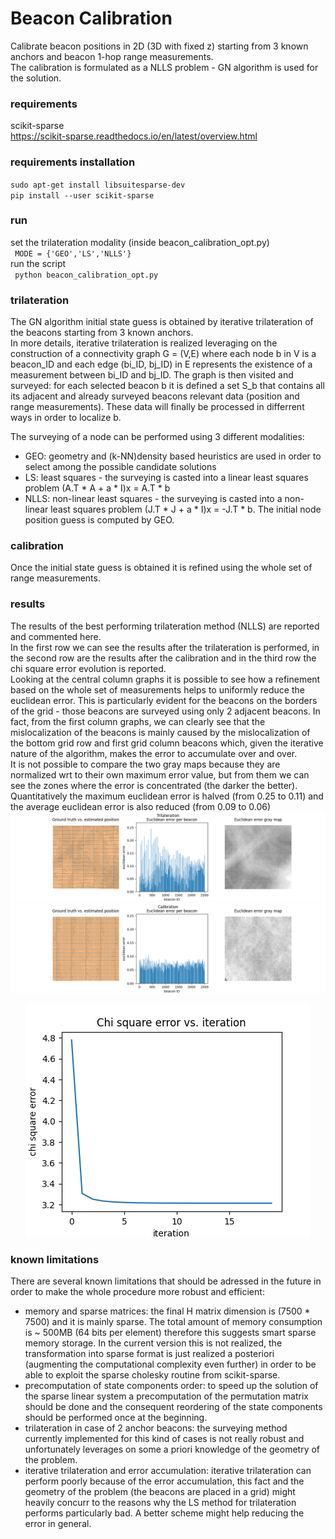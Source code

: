 # Beacon Calibration
Calibrate beacon positions in 2D (3D with fixed z) starting from 3 known anchors and beacon 1-hop range measurements.  
The calibration is formulated as a NLLS problem - GN algorithm is used for the solution.

### requirements
scikit-sparse  
https://scikit-sparse.readthedocs.io/en/latest/overview.html

### requirements installation
<code>sudo apt-get install libsuitesparse-dev</code>  
<code>pip install --user scikit-sparse</code>

### run
set the trilateration modality (inside beacon_calibration_opt.py)  
<code> MODE = {'GEO','LS','NLLS'} </code>  
run the script   
<code> python beacon_calibration_opt.py</code>

### trilateration
The GN algorithm initial state guess is obtained by iterative trilateration of the beacons starting from 3 known anchors.  
In more details, iterative trilateration is realized leveraging on the construction of a connectivity graph G = (V,E) where each node b in V is a beacon_ID and each edge (bi_ID, bj_ID) in E represents the existence of a measurement between bi_ID and bj_ID. The graph is then visited and surveyed: for each selected beacon b it is defined a set S_b that contains all its adjacent and already surveyed beacons relevant data (position and range measurements). These data will finally be processed in differrent ways in order to localize b.  

The surveying of a node can be performed using 3 different modalities:
   * GEO: geometry and (k-NN)density based heuristics are used in order to select among the possible candidate solutions
   * LS: least squares - the surveying is casted into a linear least squares problem (A.T * A + a * I)x = A.T * b 
   * NLLS: non-linear least squares - the surveying is casted into a non-linear least squares problem (J.T * J + a * I)x = -J.T * b. The initial node position guess is computed by GEO. 

### calibration
Once the initial state guess is obtained it is refined using the whole set of range measurements.

### results
The results of the best performing trilateration method (NLLS) are reported and commented here.    
In the first row we can see the results after the trilateration is performed, in the second row are the results after the calibration and in the third row the chi square error evolution is reported.   
Looking at the central column graphs it is possible to see how a refinement based on the whole set of measurements helps to uniformly reduce the euclidean error. This is particularly evident for the beacons on the borders of the grid - those beacons are surveyed using only 2 adjacent beacons. In fact, from the first column graphs, we can clearly see that the mislocalization of the beacons is mainly caused by the mislocalization of the bottom grid row and first grid column beacons which, given the iterative nature of the algorithm, makes the error to accumulate over and over.   
It is not possible to compare the two gray maps because they are normalized wrt to their own maximum error value, but from them we can see the zones where the error is concentrated (the darker the better).   
Quantitatively the maximum euclidean error is halved (from 0.25 to 0.11) and the average euclidean error is also reduced (from 0.09 to 0.06)  
![alt text](https://github.com/lucapierdicca/beacon_calibration/blob/main/Tri_NL.png)
![alt text](https://github.com/lucapierdicca/beacon_calibration/blob/main/Cal_NL.png)
<p align="center">
  <img src="https://github.com/lucapierdicca/beacon_calibration/blob/main/Chi_NLsmall.png">
</p>


### known limitations
There are several known limitations that should be adressed in the future in order to make the whole procedure more robust and efficient:  

- memory and sparse matrices: the final H matrix dimension is (7500 * 7500) and it is mainly sparse. The total amount of memory consumption is ~ 500MB (64 bits per element) therefore this suggests smart sparse memory storage. In the current version this is not realized, the transformation into sparse format is just realized a posteriori (augmenting the computational complexity even further) in order to be able to exploit the sparse cholesky routine from scikit-sparse.  
- precomputation of state components order: to speed up the solution of the sparse linear system a precomputation of the permutation matrix should be done and the consequent reordering of the state components should be performed once at the beginning.   
- trilateration in case of 2 anchor beacons: the surveying method currently implemented for this kind of cases is not really robust and unfortunately leverages on some a priori knowledge of the geometry of the problem.
- iterative trilateration and error accumulation: iterative trilateration can perform poorly because of the error accumulation, this fact and the geometry of the problem (the beacons are placed in a grid) might heavily concurr to the reasons why the LS method for trilateration performs particularly bad. A better scheme might help reducing the error in general.
